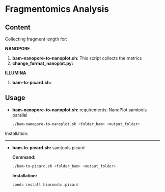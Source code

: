 # Fragmentomics Analysis

## Content

Collecting fragment length for:

**NANOPORE**
1. **bam-nanopore-to-nanoplot.sh:** This script collects the metrics
2. **change_format_nanoplot.py:**

**ILLUMINA**
1. **bam-to-picard.sh:**

## Usage

* **bam-nanopore-to-nanoplot.sh:**
requirements:
NanoPlot
samtools
parallel


    ```sh
    ./bam-nanopore-to-nanoplot.sh <folder_bam> <output_folder>
    ```


Installation:

----
* **bam-to-picard.sh:**
samtools
picard 

  **Command:**
  
  ```sh
  ./bam-to-picard.sh <folder_bam> <output_folder>
  ```
  
  **Installation:**
  
  ```sh
  conda install bioconda::picard
  ```


